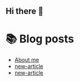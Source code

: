 ## Hi there 👋

<!--
**nikersch/nikersch** is a ✨ _special_ ✨ repository because its `README.md` (this file) appears on your GitHub profile.

Here are some ideas to get you started:

- 🔭 I’m currently working on ...
- 🌱 I’m currently learning ...
- 👯 I’m looking to collaborate on ...
- 🤔 I’m looking for help with ...
- 💬 Ask me about ...
- 📫 How to reach me: ...
- 😄 Pronouns: ...
- ⚡ Fun fact: ...
-->

# 📚 Blog posts
<!-- BLOG-POST-LIST:START -->
- [About me](https://example.org/about/)
- [new-article](https://example.org/posts/1741031271394-new-article/)
- [new-article](https://example.org/posts/1741031286317-new-article/)
<!-- BLOG-POST-LIST:END -->
